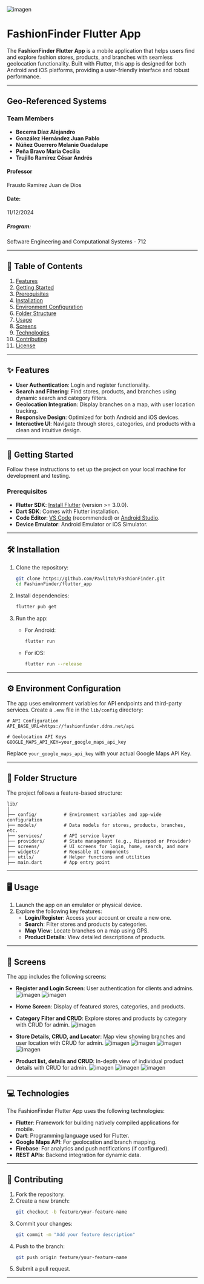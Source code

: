 ![imagen](https://github.com/user-attachments/assets/a4d32bf8-763b-47f1-a04e-222871d24843)


# FashionFinder Flutter App

The **FashionFinder Flutter App** is a mobile application that helps users find and explore fashion stores, products, and branches with seamless geolocation functionality. Built with Flutter, this app is designed for both Android and iOS platforms, providing a user-friendly interface and robust performance.

---

## Geo-Referenced Systems

### **Team Members**
- **Becerra Díaz Alejandro**  
- **González Hernández Juan Pablo**  
- **Núñez Guerrero Melanie Guadalupe**  
- **Peña Bravo María Cecilia**  
- **Trujillo Ramírez César Andrés**  

#### **Professor**  
Frausto Ramírez Juan de Dios  

#### **Date:**  
11/12/2024  
##### **Program:**  
Software Engineering and Computational Systems - 712  

---

## 📖 Table of Contents

1. [Features](#features)
2. [Getting Started](#getting-started)
3. [Prerequisites](#prerequisites)
4. [Installation](#installation)
5. [Environment Configuration](#environment-configuration)
6. [Folder Structure](#folder-structure)
7. [Usage](#usage)
8. [Screens](#screens)
9. [Technologies](#technologies)
10. [Contributing](#contributing)
11. [License](#license)

---

## ✨ Features

- **User Authentication**: Login and register functionality.
- **Search and Filtering**: Find stores, products, and branches using dynamic search and category filters.
- **Geolocation Integration**: Display branches on a map, with user location tracking.
- **Responsive Design**: Optimized for both Android and iOS devices.
- **Interactive UI**: Navigate through stores, categories, and products with a clean and intuitive design.

---

## 🚀 Getting Started

Follow these instructions to set up the project on your local machine for development and testing.

### Prerequisites

- **Flutter SDK**: [Install Flutter](https://docs.flutter.dev/get-started/install) (version >= 3.0.0).
- **Dart SDK**: Comes with Flutter installation.
- **Code Editor**: [VS Code](https://code.visualstudio.com/) (recommended) or [Android Studio](https://developer.android.com/studio).
- **Device Emulator**: Android Emulator or iOS Simulator.

---

## 🛠️ Installation

1. Clone the repository:

   ```bash
   git clone https://github.com/Pavlitoh/FashionFinder.git
   cd FashionFinder/flutter_app
   ```

2. Install dependencies:

   ```bash
   flutter pub get
   ```

3. Run the app:

   - For Android:
     ```bash
     flutter run
     ```
   - For iOS:
     ```bash
     flutter run --release
     ```

---

## ⚙️ Environment Configuration

The app uses environment variables for API endpoints and third-party services. Create a `.env` file in the `lib/config` directory:

```env
# API Configuration
API_BASE_URL=https://fashionfinder.ddns.net/api

# Geolocation API Keys
GOOGLE_MAPS_API_KEY=your_google_maps_api_key
```

Replace `your_google_maps_api_key` with your actual Google Maps API Key.

---

## 📁 Folder Structure

The project follows a feature-based structure:

```plaintext
lib/
│
├── config/          # Environment variables and app-wide configuration
├── models/          # Data models for stores, products, branches, etc.
├── services/        # API service layer
├── providers/       # State management (e.g., Riverpod or Provider)
├── screens/         # UI screens for login, home, search, and more
├── widgets/         # Reusable UI components
├── utils/           # Helper functions and utilities
├── main.dart        # App entry point
```

---

## 🖥️ Usage

1. Launch the app on an emulator or physical device.
2. Explore the following key features:
   - **Login/Register**: Access your account or create a new one.
   - **Search**: Filter stores and products by categories.
   - **Map View**: Locate branches on a map using GPS.
   - **Product Details**: View detailed descriptions of products.

---

## 📱 Screens

The app includes the following screens:

- **Register and Login Screen**: User authentication for clients and admins.
![imagen](https://github.com/user-attachments/assets/f73fa15f-bab3-4202-a632-4746eea8f100)
![imagen](https://github.com/user-attachments/assets/5887c285-7981-448a-a020-0cbb3f8e167f)

- **Home Screen**: Display of featured stores, categories, and products.
- **Category Filter and CRUD**: Explore stores and products by category with CRUD for admin.
![imagen](https://github.com/user-attachments/assets/179c1643-2876-40cc-914d-c963d2f33d7e)

- **Store Details, CRUD, and Locator**: Map view showing branches and user location with CRUD for admin.
![imagen](https://github.com/user-attachments/assets/8ce1d9ca-d4d1-498a-beb3-284b93ddf08b)
![imagen](https://github.com/user-attachments/assets/7c65668c-7dff-4126-8ce3-78ff931fbe57)
![imagen](https://github.com/user-attachments/assets/b36b3fcf-1ec9-49ae-9347-4c59e6dce2b9)
![imagen](https://github.com/user-attachments/assets/10f6a3f1-a1f2-424f-8afa-c79e2ff0c788)

- **Product list, details and CRUD**: In-depth view of individual product details with CRUD for admin.
  ![imagen](https://github.com/user-attachments/assets/aa3cb81f-aa68-4072-854c-6be7411a662b)
  ![imagen](https://github.com/user-attachments/assets/e6f84e17-fa86-4fd7-aa29-c90eaf0a1807)
  ![imagen](https://github.com/user-attachments/assets/8849d6e8-e176-415b-9e9f-4837377dd0f3)

---

## 💻 Technologies

The FashionFinder Flutter App uses the following technologies:

- **Flutter**: Framework for building natively compiled applications for mobile.
- **Dart**: Programming language used for Flutter.
- **Google Maps API**: For geolocation and branch mapping.
- **Firebase**: For analytics and push notifications (if configured).
- **REST APIs**: Backend integration for dynamic data.

---

## 🤝 Contributing

1. Fork the repository.
2. Create a new branch:
   ```bash
   git checkout -b feature/your-feature-name
   ```
3. Commit your changes:
   ```bash
   git commit -m "Add your feature description"
   ```
4. Push to the branch:
   ```bash
   git push origin feature/your-feature-name
   ```
5. Submit a pull request.

---
